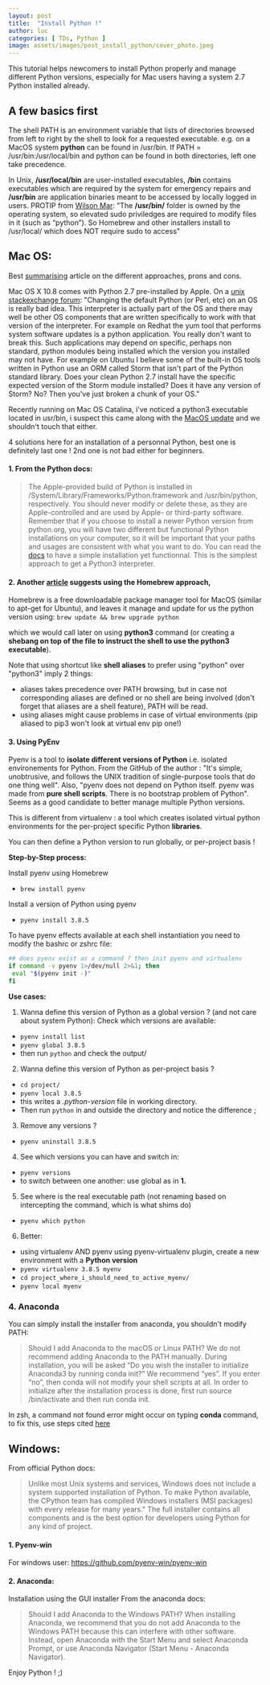 ```yaml
---
layout: post
title:  "Install Python !"
author: luc
categories: [ TDs, Python ]
image: assets/images/post_install_python/cover_photo.jpeg
---
```


This tutorial helps newcomers to install Python properly and manage different Python versions, especially for Mac users having a system 2.7 Python installed already.


## A few basics first

The shell PATH is an environment variable that lists of directories browsed from left to right by the shell to look for a requested executable.
e.g. on a MacOS system  **python** can be found in /usr/bin. If PATH = /usr/bin:/usr/local/bin and python can be found in both directories, left one take precedence.

In Unix, **/usr/local/bin** are user-installed executables, **/bin** contains executables which are required by the system for emergency repairs and **/usr/bin** are application binaries meant to be accessed by locally logged in users.
PROTIP from [Wilson Mar](https://wilsonmar.github.io/pyenv/#what-is-the-magic-of-pyenv): "The **/usr/bin/** folder is owned by the operating system, so elevated sudo priviledges are required to modify files in it (such as “python”). So Homebrew and other installers install to /usr/local/ which does NOT require sudo to access"

## Mac OS:
Best [summarising](https://opensource.com/article/19/5/python-3-default-mac) article on the different approaches, prons and cons.

Mac OS X 10.8 comes with Python 2.7 pre-installed by Apple.
On a [unix stackexchange forum](https://unix.stackexchange.com/questions/9711/what-is-the-proper-way-to-manage-multiple-python-versions):
"Changing the default Python (or Perl, etc) on an OS is really bad idea. This interpreter is actually part of the OS and there may well be other OS components that are written specifically to work with that version of the interpreter. For example on Redhat the yum tool that performs system software updates is a python application. You really don't want to break this. Such applications may depend on specific, perhaps non standard, python modules being installed which the version you installed may not have. For example on Ubuntu I believe some of the built-in OS tools written in Python use an ORM called Storm that isn't part of the Python standard library. Does your clean Python 2.7 install have the specific expected version of the Storm module installed? Does it have any version of Storm? No? Then you've just broken a chunk of your OS."


Recently running on Mac OS Catalina, i've noticed a python3 executable located in usr/bin, i suspect this came along with the [MacOS update](https://apple.stackexchange.com/questions/376077/is-usr-bin-python3-provided-with-macos-catalina) and we shouldn't touch that either.

4 solutions here for an installation of a personnal Python, best one is definitely last one ! 2nd one is not bad either for beginners.

#### 1. From the Python docs:
> The Apple-provided build of Python is installed in /System/Library/Frameworks/Python.framework and /usr/bin/python, respectively. You should never modify or delete these, as they are Apple-controlled and are used by Apple- or third-party software. Remember that if you choose to install a newer Python version from python.org, you will have two different but functional Python installations on your computer, so it will be important that your paths and usages are consistent with what you want to do. 
You can read the [docs](https://docs.python-guide.org/starting/install3/osx/) to have a simple installation yet functionnal. This is the simplest approach to get a Python3 interpreter.

#### 2. Another [article](https://docs.python-guide.org/starting/install3/osx/) suggests using the Homebrew approach, 
Homebrew is a free downloadable package manager tool for MacOS (similar to apt-get for Ubuntu), and leaves it manage and update for us the python version using:
 ```brew update && brew upgrade python```

which we would call later on using **python3** command (or creating a **shebang on top of the file to instruct the shell to use the python3 executable**). 

Note that using shortcut like **shell aliases** to prefer using "python" over "python3" imply 2 things:
* aliases takes precedence over PATH browsing, but in case not corresponding aliases are defined or no shell are being involved (don't forget that aliases are a shell feature), PATH will be read. 
* using aliases might cause problems in case of virtual environments (pip aliased to pip3 won't look at virtual env pip one!)

#### 3. Using PyEnv

Pyenv is a tool to **isolate different versions of Python** i.e. isolated environements for Python.
From the GitHub of the author : "It's simple, unobtrusive, and follows the UNIX tradition of single-purpose tools that do one thing well". Also, "pyenv does not depend on Python itself. pyenv was made from **pure shell scripts**. There is no bootstrap problem of Python". Seems as a good candidate to better manage multiple Python versions.

This is different from virtualenv : a tool which creates isolated virtual python environments for the per-project specific Python **libraries**.

You can then define a Python version to run globally, or per-project basis !

**Step-by-Step process:**

 Install pyenv using Homebrew 
 
 - ```brew install pyenv```
 
 Install a version of Python using pyenv
 
 - ```pyenv install 3.8.5```
 
 To have pyenv effects available at each shell instantiation you need to modify the bashrc or zshrc file:
 
 ```sh
 ## does pyenv exist as a command ? then init pyenv and virtualenv
 if command -v pyenv 1>/dev/null 2>&1; then
  eval "$(pyenv init -)"
 fi
 ```
 
**Use cases:**

1. Wanna define this version of Python as a global version ? (and not care about system Python):
 Check which versions are available:
 - ```pyenv install list```
 - ```pyenv global 3.8.5```
 - then run ```python``` and check the output/
2. Wanna define this version of Python as per-project basis ?
 - ```cd project/```
 - ```pyenv local 3.8.5```
 - this writes a *.python-version* file in working directory.
 - Then run ```python``` in and outside the directory and notice the difference ;
3. Remove any versions ?
 - ```pyenv uninstall 3.8.5```
4. See which versions you can have and switch in:
 - ```pyenv versions```
 - to switch between one another: use global as in **1.**
5. See where is the real executable path (not renaming based on intercepting the command, which is what shims do)
 - ```pyenv which python```
6. Better:
 - using virtualenv AND pyenv using pyenv-virtualenv plugin, create a new environment with a **Python version**
 - ```pyenv virtualenv 3.8.5 myenv```
 - ```cd project_where_i_should_need_to_active_myenv/```
 - ```pyenv local myenv```


### 4. Anaconda
You can simply install the installer from anaconda, you shouldn't modify PATH:
> Should I add Anaconda to the macOS or Linux PATH? We do not recommend adding Anaconda to the PATH manually. During installation, you will be asked “Do you wish the installer to initialize Anaconda3 by running conda init?” We recommend “yes”. If you enter “no”, then conda will not modify your shell scripts at all. In order to initialize after the installation process is done, first run source <path to conda>/bin/activate and then run conda init.

In zsh, a command not found error might occur on typing **conda** command, to fix this, use steps cited [here](https://towardsdatascience.com/how-to-successfully-install-anaconda-on-a-mac-and-actually-get-it-to-work-53ce18025f97)


## Windows:
From official Python docs:
> Unlike most Unix systems and services, Windows does not include a system supported installation of Python. To make Python available, the CPython team has compiled Windows installers (MSI packages) with every release for many years." The full installer contains all components and is the best option for developers using Python for any kind of project.

#### 1. Pyenv-win
For windows user: https://github.com/pyenv-win/pyenv-win

#### 2. Anaconda: 
Installation using the GUI installer
From the anaconda docs:
> Should I add Anaconda to the Windows PATH?
When installing Anaconda, we recommend that you do not add Anaconda to the Windows PATH because this can interfere with other software. Instead, open Anaconda with the Start Menu and select Anaconda Prompt, or use Anaconda Navigator (Start Menu - Anaconda Navigator).


Enjoy Python ! ;)